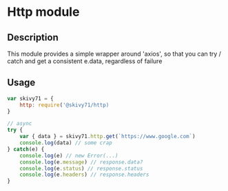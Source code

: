 Http module
===========

Description
-----------

This module provides a simple wrapper around 'axios', so that you can try / catch and get a consistent e.data, regardless of failure

Usage
-----
```JavaScript
var skivy71 = {
    http: require('@skivy71/http)
}

// async
try {
    var { data } = skivy71.http.get(`https://www.google.com`)
    console.log(data) // some crap
} catch(e) {
    console.log(e) // new Error(...)
    console.log(e.message) // response.data?
    console.log(e.status) // response.status
    console.log(e.headers) // response.headers
}
```